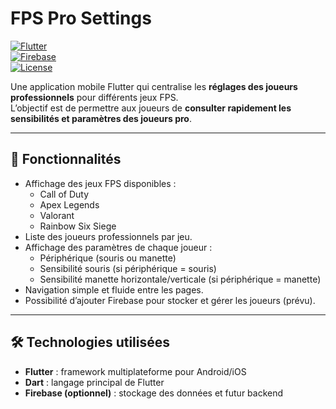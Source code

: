 # FPS Pro Settings

[![Flutter](https://img.shields.io/badge/Flutter-3.27.1-blue?logo=flutter)](https://flutter.dev/)  
[![Firebase](https://img.shields.io/badge/Firebase-optional-yellow?logo=firebase)](https://firebase.google.com/)  
[![License](https://img.shields.io/badge/License-MIT-green)](LICENSE)

Une application mobile Flutter qui centralise les **réglages des joueurs professionnels** pour différents jeux FPS.  
L’objectif est de permettre aux joueurs de **consulter rapidement les sensibilités et paramètres des joueurs pro**.

---

## 📱 Fonctionnalités

- Affichage des jeux FPS disponibles :  
  - Call of Duty  
  - Apex Legends  
  - Valorant  
  - Rainbow Six Siege  
- Liste des joueurs professionnels par jeu.  
- Affichage des paramètres de chaque joueur :  
  - Périphérique (souris ou manette)  
  - Sensibilité souris (si périphérique = souris)  
  - Sensibilité manette horizontale/verticale (si périphérique = manette)  
- Navigation simple et fluide entre les pages.  
- Possibilité d’ajouter Firebase pour stocker et gérer les joueurs (prévu).

---

## 🛠️ Technologies utilisées

- **Flutter** : framework multiplateforme pour Android/iOS  
- **Dart** : langage principal de Flutter  
- **Firebase (optionnel)** : stockage des données et futur backend  
